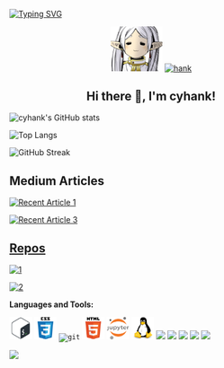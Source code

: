 [![Typing SVG](https://readme-typing-svg.herokuapp.com?multiline=true&width=500&lines=Full-stack+web+and+app+developer.++++++++++)](https://git.io/typing-svg)

<p align="center">
  <img width="92" src="https://raw.githubusercontent.com/cyhank/cyhank/main/file/DM_20220611232127_001.png" />
  <a href="https://count.getloli.com/"><img src="https://count.getloli.com/get/@:cyhank" alt="hank" /></a>
</p>  
<h2 align="center">Hi there 👋, I'm cyhank!</h2>

<!--
<a href="" target="blank">Blog: <img align="center" src="https://cdn.jsdelivr.net/npm/simple-icons@3.0.1/icons/medium.svg" alt="Medium" height="30" width="40" /></a> <a href="" target="blank">Twitter: <img align="center" src="https://cdn.jsdelivr.net/npm/simple-icons@3.0.1/icons/twitter.svg" alt="Medium" height="30" width="40" /></a>

<h2>🏆 Github Profile Trophy</h2>
<img width=800 src="https://github-profile-trophy.vercel.app/?username=cyhank&column=9&theme=gruvbox&no-frame=true"/>
-->
![cyhank's GitHub stats](https://github-readme-stats.vercel.app/api?username=cyhank&show_icons=true&theme=tokyonight)


![Top Langs](https://github-readme-stats.vercel.app/api/top-langs/?username=cyhank&layout=compact)

![GitHub Streak](https://github-readme-streak-stats.herokuapp.com?user=cyhank&theme=neon-palenight&hide_border=true)

## Medium Articles

 <a target="_blank" href="https://github-readme-medium-recent-article.vercel.app/medium/@shinichiokada/0"><img src="https://github-readme-medium-recent-article.vercel.app/medium/@shinichiokada/0" alt="Recent Article 1">

<a target="_blank" href="https://github-readme-medium-recent-article.vercel.app/medium/@shinichiokada/2"><img src="https://github-readme-medium-recent-article.vercel.app/medium/@shinichiokada/2" alt="Recent Article 3">

## Repos

[![1](https://github-readme-stats.vercel.app/api/pin/?username=cyhank&repo=cyhank&show_owner=true)](https://github.com/cyhank/cyhank)

[![2](https://github-readme-stats.vercel.app/api/pin/?username=cyhank&repo=iptv)](https://github.com/cyhank/iptv)





**Languages and Tools:**  

<code><img src="https://raw.githubusercontent.com/devicons/devicon/master/icons/bash/bash-original.svg" alt="bash" width="40" height="40"/></code>
<code><img src="https://raw.githubusercontent.com/devicons/devicon/master/icons/css3/css3-original-wordmark.svg" alt="css3" width="40" height="40"/></code>
<code><img src="https://www.vectorlogo.zone/logos/git-scm/git-scm-icon.svg" alt="git" width="40" height="40"/></code>
<code><img src="https://raw.githubusercontent.com/devicons/devicon/master/icons/html5/html5-original-wordmark.svg" alt="html5" width="40" height="40"/></code>
<code><img src="https://raw.githubusercontent.com/devicons/devicon/master/icons/jupyter/jupyter-original-wordmark.svg" alt="Jupyter" width="40" height="40"/></code>
<code><img src="https://raw.githubusercontent.com/devicons/devicon/master/icons/linux/linux-original.svg" alt="linux" width="40" height="40"/></code>
<code><img height="40" src="https://raw.githubusercontent.com/cyhank/cyhank/master/assets/python.png"></code>
<code><img height="40" src="https://raw.githubusercontent.com/cyhank/cyhank/master/assets/javascript.png"></code>
<code><img height="40" src="https://raw.githubusercontent.com/cyhank/cyhank/master/assets/php.png"></code>
<code><img height="40" src="https://raw.githubusercontent.com/cyhank/cyhank/master/assets/visual-studio-code.png"></code>
<code><img height="40" src="https://raw.githubusercontent.com/cyhank/cyhank/master/assets/vim.png"></code>  

![](https://komarev.com/ghpvc/?username=cyhank)

